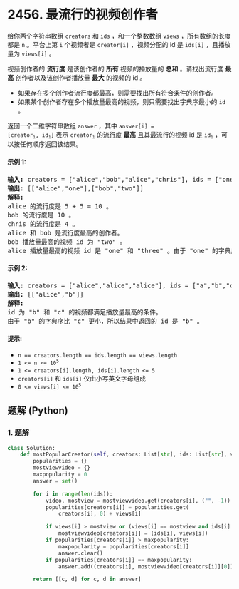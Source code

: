# 2456. 最流行的视频创作者
给你两个字符串数组 `creators` 和 `ids` ，和一个整数数组 `views` ，所有数组的长度都是 `n` 。平台上第 `i` 个视频者是 `creator[i]` ，视频分配的 id 是 `ids[i]` ，且播放量为 `views[i]` 。

视频创作者的 **流行度** 是该创作者的 **所有** 视频的播放量的 **总和** 。请找出流行度 **最高** 创作者以及该创作者播放量 **最大** 的视频的 id 。

* 如果存在多个创作者流行度都最高，则需要找出所有符合条件的创作者。
* 如果某个创作者存在多个播放量最高的视频，则只需要找出字典序最小的 `id` 。

返回一个二维字符串数组 `answer` ，其中 <code>answer[i] = [creator<sub>i</sub>, id<sub>i</sub>]</code> 表示 <code>creator<sub>i</sub></code> 的流行度 **最高** 且其最流行的视频 id 是 <code>id<sub>i</sub></code> ，可以按任何顺序返回该结果。

#### 示例 1:
<pre>
<strong>输入:</strong> creators = ["alice","bob","alice","chris"], ids = ["one","two","three","four"], views = [5,10,5,4]
<strong>输出:</strong> [["alice","one"],["bob","two"]]
<strong>解释:</strong>
alice 的流行度是 5 + 5 = 10 。
bob 的流行度是 10 。
chris 的流行度是 4 。
alice 和 bob 是流行度最高的创作者。
bob 播放量最高的视频 id 为 "two" 。
alice 播放量最高的视频 id 是 "one" 和 "three" 。由于 "one" 的字典序比 "three" 更小，所以结果中返回的 id 是 "one" 。
</pre>

#### 示例 2:
<pre>
<strong>输入:</strong> creators = ["alice","alice","alice"], ids = ["a","b","c"], views = [1,2,2]
<strong>输出:</strong> [["alice","b"]]
<strong>解释:</strong>
id 为 "b" 和 "c" 的视频都满足播放量最高的条件。
由于 "b" 的字典序比 "c" 更小，所以结果中返回的 id 是 "b" 。
</pre>

#### 提示:
* `n == creators.length == ids.length == views.length`
* <code>1 <= n <= 10<sup>5</sup></code>
* `1 <= creators[i].length, ids[i].length <= 5`
* `creators[i]` 和 `ids[i]` 仅由小写英文字母组成
* <code>0 <= views[i] <= 10<sup>5</sup></code>

## 题解 (Python)

### 1. 题解
```Python
class Solution:
    def mostPopularCreator(self, creators: List[str], ids: List[str], views: List[int]) -> List[List[str]]:
        popularities = {}
        mostviewvideo = {}
        maxpopularity = 0
        answer = set()

        for i in range(len(ids)):
            video, mostview = mostviewvideo.get(creators[i], ("", -1))
            popularities[creators[i]] = popularities.get(
                creators[i], 0) + views[i]

            if views[i] > mostview or (views[i] == mostview and ids[i] < video):
                mostviewvideo[creators[i]] = (ids[i], views[i])
            if popularities[creators[i]] > maxpopularity:
                maxpopularity = popularities[creators[i]]
                answer.clear()
            if popularities[creators[i]] == maxpopularity:
                answer.add((creators[i], mostviewvideo[creators[i]][0]))

        return [[c, d] for c, d in answer]
```
